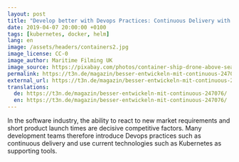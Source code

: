 ```yaml
---
layout: post
title: "Develop better with Devops Practices: Continuous Delivery with Kubernetes"
date: 2019-04-07 20:00:00 +0100
tags: [kubernetes, docker, helm]
lang: en
image: /assets/headers/containers2.jpg
image_license: CC-0
image_author: Maritime Filming UK
image_source: https://pixabay.com/photos/container-ship-drone-above-sea-2856899/
permalink: https://t3n.de/magazin/besser-entwickeln-mit-continuous-247076/
external_url: https://t3n.de/magazin/besser-entwickeln-mit-continuous-247076/
translations:
  de: https://t3n.de/magazin/besser-entwickeln-mit-continuous-247076/
  en: https://t3n.de/magazin/besser-entwickeln-mit-continuous-247076/
---
```


In the software industry, the ability to react to new market requirements and short product launch times are decisive competitive factors. Many development teams therefore introduce Devops practices such as continuous delivery and use current technologies such as Kubernetes as supporting tools.